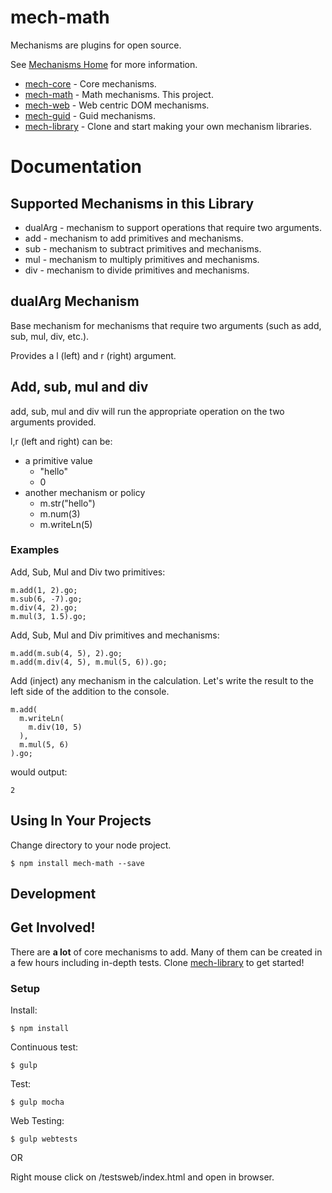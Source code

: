 [mech-library-link]: https://github.com/mechanismsjs/mech-library "Clone to easily create new mechanism libraries"
[mech-web-link]: https://github.com/mechanismsjs/mech-web "Web centric DOM mechanisms"
[mech-core-link]: https://github.com/mechanismsjs/mech-core "Core mechanisms"
[mech-math-link]: https://github.com/mechanismsjs/mech-math "Math mechanisms"
[mech-guid-link]: https://github.com/mechanismsjs/mech-guid "Mechanisms for guids"
[mech-home-link]: https://github.com/mechanisms/mech "Home repository for mechanisms"
# mech-math

Mechanisms are plugins for open source.

See [Mechanisms Home][mech-home-link] for more information.

* [mech-core][mech-core-link] - Core mechanisms.
* [mech-math][mech-math-link] - Math mechanisms. This project. 
* [mech-web][mech-web-link] - Web centric DOM mechanisms.
* [mech-guid][mech-guid-link] - Guid mechanisms.
* [mech-library][mech-library-link] - Clone and start making your own mechanism libraries.

# Documentation

## Supported Mechanisms in this Library

* dualArg - mechanism to support operations that require two arguments.
* add - mechanism to add primitives and mechanisms.
* sub - mechanism to subtract primitives and mechanisms.
* mul - mechanism to multiply primitives and mechanisms.
* div - mechanism to divide primitives and mechanisms.

## dualArg Mechanism

Base mechanism for mechanisms that require two arguments (such as add, sub, mul, div, etc.).

Provides a l (left) and r (right) argument.

## Add, sub, mul and div

add, sub, mul and div will run the appropriate operation on the two arguments provided.

l,r (left and right) can be:

* a primitive value
  * "hello"
  * 0
* another mechanism or policy
  * m.str("hello")
  * m.num(3)
  * m.writeLn(5)

### Examples

Add, Sub, Mul and Div two primitives:

    m.add(1, 2).go;
    m.sub(6, -7).go;
    m.div(4, 2).go;
    m.mul(3, 1.5).go;

Add, Sub, Mul and Div primitives and mechanisms:

    m.add(m.sub(4, 5), 2).go;
    m.add(m.div(4, 5), m.mul(5, 6)).go;

Add (inject) any mechanism in the calculation. Let's write the result to the left side of the addition to the console.

    m.add(
      m.writeLn(
        m.div(10, 5)
      ),
      m.mul(5, 6)
    ).go;

would output:

    2

## Using In Your Projects

Change directory to your node project.

    $ npm install mech-math --save

## Development

## Get Involved!

There are **a lot** of core mechanisms to add. Many of them can be created in a few hours including in-depth tests. Clone [mech-library][mech-library-link] to get started!

### Setup

Install:

    $ npm install
    
Continuous test:

    $ gulp

Test:

    $ gulp mocha

Web Testing:

    $ gulp webtests

OR

Right mouse click on /testsweb/index.html and open in browser.